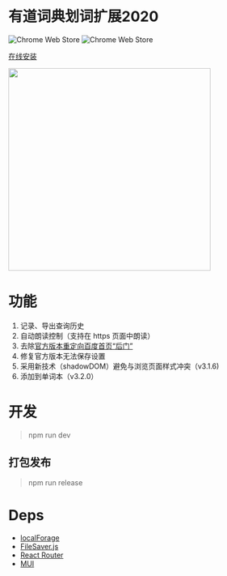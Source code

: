 # 有道词典划词扩展2020

![Chrome Web Store](https://img.shields.io/chrome-web-store/v/chgkpfgnhlojjpjchjcbpbgmdnmfmmil.svg)
![Chrome Web Store](https://img.shields.io/chrome-web-store/d/chgkpfgnhlojjpjchjcbpbgmdnmfmmil.svg?maxAge=2592000)

[在线安装](https://chrome.google.com/webstore/detail/chgkpfgnhlojjpjchjcbpbgmdnmfmmil "Chrome Web Store")

<img src="https://user-images.githubusercontent.com/8005686/69475802-a3e03e00-0e0c-11ea-864e-9f03f2fa496b.png" width="400"/>

# 功能
1. 记录、导出查询历史
2. 自动朗读控制（支持在 https 页面中朗读）
3. 去除[官方版本重定向百度首页“后门”](http://wenku.baidu.com/view/e9660493aef8941ea76e05cf "后门报告")
4. 修复官方版本无法保存设置
5. 采用新技术（shadowDOM）避免与浏览页面样式冲突（v3.1.6)
6. 添加到单词本（v3.2.0）

# 开发
> npm run dev

## 打包发布
> npm run release

# Deps
- [localForage](https://localforage.github.io/localForage/)
- [FileSaver.js](https://github.com/eligrey/FileSaver.js)
- [React Router](https://v5.reactrouter.com/web/api)
- [MUI](https://mui.com/zh/getting-started/installation/)